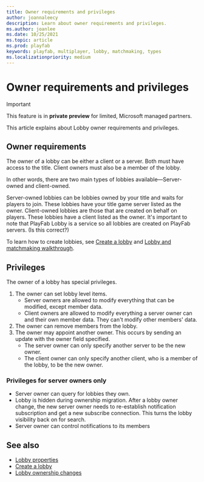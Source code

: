 ```yaml
---
title: Owner requirements and privileges
author: joannaleecy
description: Learn about owner requirements and privileges.
ms.author: joanlee
ms.date: 10/25/2021
ms.topic: article
ms.prod: playfab
keywords: playfab, multiplayer, lobby, matchmaking, types
ms.localizationpriority: medium
---
```


# Owner requirements and privileges

> [!IMPORTANT]
> This feature is in **private preview** for limited, Microsoft managed partners.

This article explains about Lobby owner requirements and privileges. 

## Owner requirements

The owner of a lobby can be either a client or a server. Both must have access to the title. Client owners must also be a member of the lobby.

In other words, there are two main types of lobbies available&mdash;Server-owned and client-owned.

Server-owned lobbies can be lobbies owned by your title and waits for players to join. These lobbies have your title game server listed as the owner. Client-owned lobbies are those that are created on behalf on players. These lobbies have a client listed as the owner. It's important to note that PlayFab Lobby is a service so all lobbies are created on PlayFab servers. (Is this correct?)

To learn how to create lobbies, see [Create a lobby](create-a-lobby.md) and [Lobby and matchmaking walkthrough](lobby-and-matchmaking.md).

## Privileges

The owner of a lobby has special privileges.

1. The owner can set lobby level items.
    * Server owners are allowed to modify everything that can be modified,
      except member data.
    * Client owners are allowed to modify everything a server owner can and their own member data. They can't modify other members' data.
2. The owner can remove members from the lobby.
3. The owner may appoint another owner.  This occurs by sending an update with
   the owner field specified.
    * The server owner can only specify another server to be the new owner.
    * The client owner can only specify another client, who is a member of the
      lobby, to be the new owner.

### Privileges for server owners only

* Server owner can query for lobbies they own.
* Lobby is hidden during ownership migration. After a lobby owner change, the new server owner needs to re-establish notification subscription and get a new subscribe connection. This turns the lobby visibility back on for search.
* Server owner can control notifications to its members

## See also

* [Lobby properties](lobby-properties.md)
* [Create a lobby](create-a-lobby.md)
* [Lobby ownership changes](ownership-changes.md)